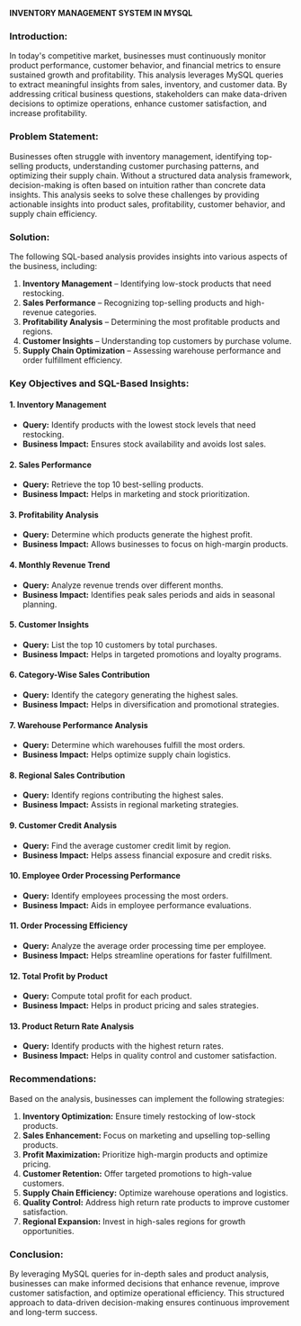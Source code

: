 **INVENTORY MANAGEMENT SYSTEM IN MYSQL**

### **Introduction:**
In today's competitive market, businesses must continuously monitor product performance, customer behavior, and financial metrics to ensure sustained growth and profitability. This analysis leverages MySQL queries to extract meaningful insights from sales, inventory, and customer data. By addressing critical business questions, stakeholders can make data-driven decisions to optimize operations, enhance customer satisfaction, and increase profitability.

### **Problem Statement:**
Businesses often struggle with inventory management, identifying top-selling products, understanding customer purchasing patterns, and optimizing their supply chain. Without a structured data analysis framework, decision-making is often based on intuition rather than concrete data insights. This analysis seeks to solve these challenges by providing actionable insights into product sales, profitability, customer behavior, and supply chain efficiency.

### **Solution:**
The following SQL-based analysis provides insights into various aspects of the business, including:
1. **Inventory Management** – Identifying low-stock products that need restocking.
2. **Sales Performance** – Recognizing top-selling products and high-revenue categories.
3. **Profitability Analysis** – Determining the most profitable products and regions.
4. **Customer Insights** – Understanding top customers by purchase volume.
5. **Supply Chain Optimization** – Assessing warehouse performance and order fulfillment efficiency.

### **Key Objectives and SQL-Based Insights:**

#### **1. Inventory Management**
- **Query:** Identify products with the lowest stock levels that need restocking.
- **Business Impact:** Ensures stock availability and avoids lost sales.

#### **2. Sales Performance**
- **Query:** Retrieve the top 10 best-selling products.
- **Business Impact:** Helps in marketing and stock prioritization.

#### **3. Profitability Analysis**
- **Query:** Determine which products generate the highest profit.
- **Business Impact:** Allows businesses to focus on high-margin products.

#### **4. Monthly Revenue Trend**
- **Query:** Analyze revenue trends over different months.
- **Business Impact:** Identifies peak sales periods and aids in seasonal planning.

#### **5. Customer Insights**
- **Query:** List the top 10 customers by total purchases.
- **Business Impact:** Helps in targeted promotions and loyalty programs.

#### **6. Category-Wise Sales Contribution**
- **Query:** Identify the category generating the highest sales.
- **Business Impact:** Helps in diversification and promotional strategies.

#### **7. Warehouse Performance Analysis**
- **Query:** Determine which warehouses fulfill the most orders.
- **Business Impact:** Helps optimize supply chain logistics.

#### **8. Regional Sales Contribution**
- **Query:** Identify regions contributing the highest sales.
- **Business Impact:** Assists in regional marketing strategies.

#### **9. Customer Credit Analysis**
- **Query:** Find the average customer credit limit by region.
- **Business Impact:** Helps assess financial exposure and credit risks.

#### **10. Employee Order Processing Performance**
- **Query:** Identify employees processing the most orders.
- **Business Impact:** Aids in employee performance evaluations.

#### **11. Order Processing Efficiency**
- **Query:** Analyze the average order processing time per employee.
- **Business Impact:** Helps streamline operations for faster fulfillment.

#### **12. Total Profit by Product**
- **Query:** Compute total profit for each product.
- **Business Impact:** Helps in product pricing and sales strategies.

#### **13. Product Return Rate Analysis**
- **Query:** Identify products with the highest return rates.
- **Business Impact:** Helps in quality control and customer satisfaction.

### **Recommendations:**
Based on the analysis, businesses can implement the following strategies:
1. **Inventory Optimization:** Ensure timely restocking of low-stock products.
2. **Sales Enhancement:** Focus on marketing and upselling top-selling products.
3. **Profit Maximization:** Prioritize high-margin products and optimize pricing.
4. **Customer Retention:** Offer targeted promotions to high-value customers.
5. **Supply Chain Efficiency:** Optimize warehouse operations and logistics.
6. **Quality Control:** Address high return rate products to improve customer satisfaction.
7. **Regional Expansion:** Invest in high-sales regions for growth opportunities.


### **Conclusion:**
By leveraging MySQL queries for in-depth sales and product analysis, businesses can make informed decisions that enhance revenue, improve customer satisfaction, and optimize operational efficiency. This structured approach to data-driven decision-making ensures continuous improvement and long-term success.

